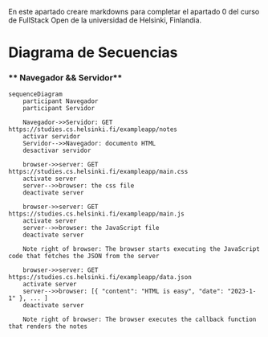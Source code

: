 En este apartado creare markdowns para completar el apartado 0 del curso de FullStack Open de la universidad de Helsinki, Finlandia.

# Diagrama de Secuencias
 ### ** Navegador && Servidor**
```mermaid
sequenceDiagram
    participant Navegador
    participant Servidor

    Navegador->>Servidor: GET https://studies.cs.helsinki.fi/exampleapp/notes
    activar servidor
    Servidor-->>Navegador: documento HTML
    desactivar servidor

    browser->>server: GET https://studies.cs.helsinki.fi/exampleapp/main.css
    activate server
    server-->>browser: the css file
    deactivate server

    browser->>server: GET https://studies.cs.helsinki.fi/exampleapp/main.js
    activate server
    server-->>browser: the JavaScript file
    deactivate server

    Note right of browser: The browser starts executing the JavaScript code that fetches the JSON from the server

    browser->>server: GET https://studies.cs.helsinki.fi/exampleapp/data.json
    activate server
    server-->>browser: [{ "content": "HTML is easy", "date": "2023-1-1" }, ... ]
    deactivate server

    Note right of browser: The browser executes the callback function that renders the notes
```
